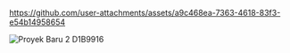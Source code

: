 

https://github.com/user-attachments/assets/a9c468ea-7363-4618-83f3-e54b14958654


![Proyek Baru 2  D1B9916](https://github.com/user-attachments/assets/5f2eb902-1124-4a7d-b84e-93cfbb98001f)

